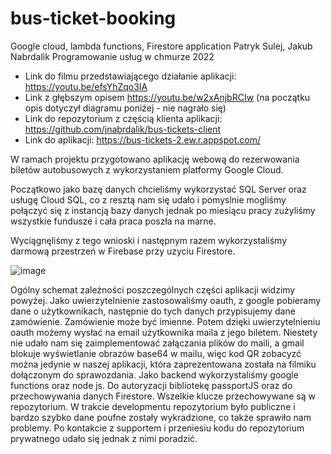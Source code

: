 # bus-ticket-booking
Google cloud, lambda functions, Firestore application
Patryk Sulej, Jakub Nabrdalik Programowanie usług w chmurze 2022

+ Link do filmu przedstawiającego działanie aplikacji: https://youtu.be/efsYhZqo3IA
+ Link z głębszym opisem https://youtu.be/w2xAnjbRCIw (na początku opis dotyczył diagramu poniżej - nie nagrało się)
+ Link do repozytorium z częścią klienta aplikacji: https://github.com/jnabrdalik/bus-tickets-client
+ Link do aplikacji: https://bus-tickets-2.ew.r.appspot.com/

W ramach projektu przygotowano aplikację webową do rezerwowania biletów autobusowych z wykorzystaniem platformy Google Cloud.

Początkowo jako bazę danych chcieliśmy wykorzystać SQL Server oraz usługę Cloud SQL, co z resztą nam się udało i pomyslnie mogliśmy połączyć się z instancją bazy danych jednak po miesiącu pracy zużyliśmy wszystkie fundusze i cała praca poszła na marne. 

Wyciągnęliśmy z tego wnioski i następnym razem wykorzystaliśmy darmową przestrzeń w Firebase przy uzyciu Firestore. 

![image](https://user-images.githubusercontent.com/55952226/149424023-1b14e9d2-8ad4-48ef-82f2-e897120f1215.png)

Ogólny schemat zależności poszczególnych części aplikacji widzimy powyżej.
Jako uwierzytelnienie zastosowaliśmy oauth, z google pobieramy dane o użytkownikach, następnie do tych danych przypisujemy dane zamówienie. Zamówienie może być imienne. Potem dzięki uwierzytelnieniu oauth możemy wysłać na email użytkownika maila z jego biletem. Niestety nie udało nam się zaimplementować załączania plików do maili, a gmail blokuje wyświetlanie obrazów base64 w mailu, więc kod QR zobacyzć można jedynie w naszej aplikacji, która zaprezentowana została na filmiku dołączonym do sprawozdania. Jako backend wykorzystaliśmy google functions oraz node js. Do autoryzacji bibliotekę passportJS oraz do przechowywania danych Firestore. Wszelkie klucze przechowywane są w repozytorium. W trakcie developmentu repozytorium było publiczne i bardzo szybko dane poufne zostały wykradzione, co także sprawiło nam problemy. Po kontakcie z supportem i przeniesiu kodu do repozytorium prywatnego udało się jednak z nimi poradzić. 
